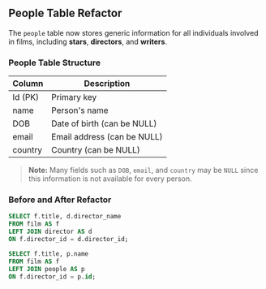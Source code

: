 ## People Table Refactor

The `people` table now stores generic information for all individuals involved in films, including **stars**, **directors**, and **writers**.  

### People Table Structure
| Column | Description |
|--------|-------------|
| Id (PK) | Primary key |
| name    | Person's name |
| DOB     | Date of birth (can be NULL) |
| email   | Email address (can be NULL) |
| country | Country (can be NULL) |

> **Note:** Many fields such as `DOB`, `email`, and `country` may be `NULL` since this information is not available for every person.  

### Before and After Refactor
```sql
SELECT f.title, d.director_name
FROM film AS f
LEFT JOIN director AS d
ON f.director_id = d.director_id;

SELECT f.title, p.name
FROM film AS f 
LEFT JOIN people AS p 
ON f.director_id = p.id;